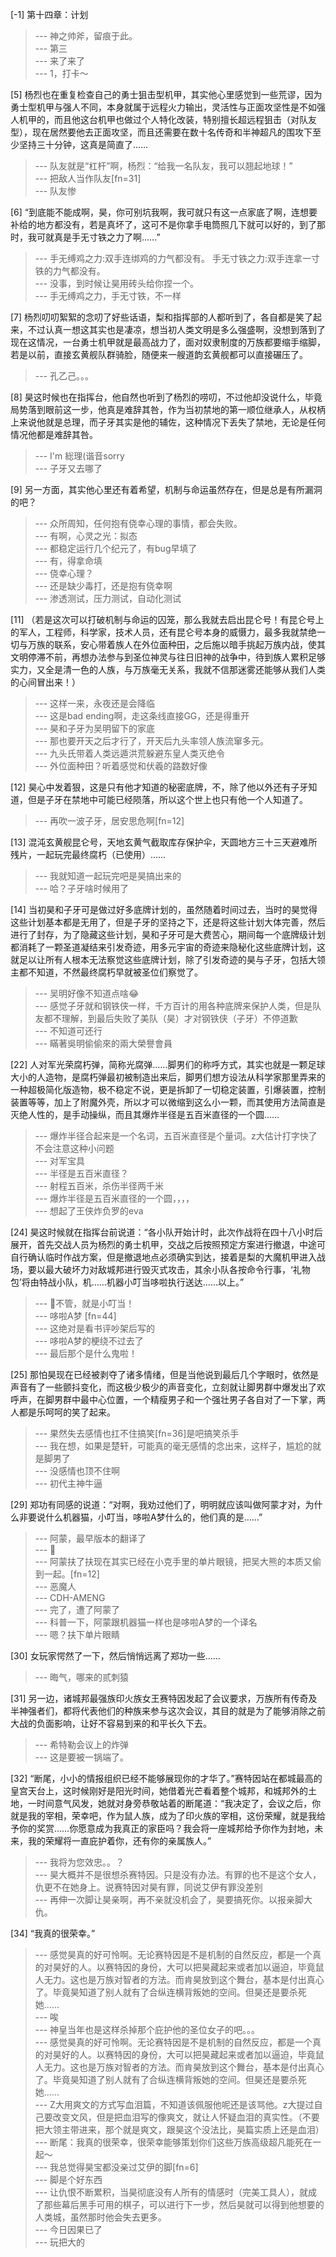 
[-1] 第十四章：计划
>--- 神之帅斧，留痕于此。<br>
>--- 第三<br>
>--- 来了来了<br>
>--- 1，打卡～<br>

[5] 杨烈也在重复检查自己的勇士狙击型机甲，其实他心里感觉到一些荒谬，因为勇士型机甲与强人不同，本身就属于远程火力输出，灵活性与正面攻坚性是不如强人机甲的，而且他这台机甲也做过个人特化改装，特别擅长超远程狙击（对队友型），现在居然要他去正面攻坚，而且还需要在数十名传奇和半神超凡的围攻下至少坚持三十分钟，这真是简直了……
>--- 队友就是“杠杆”啊，杨烈：“给我一名队友，我可以翘起地球！”<br>
>--- 把敌人当作队友[fn=31]<br>
>--- 队友惨<br>

[6] “到底能不能成啊，昊，你可别坑我啊，我可就只有这一点家底了啊，连想要补给的地方都没有，若是真坏了，这可不是你拿手电筒照几下就可以好的，到了那时，我可就真是手无寸铁之力了啊……”
>--- 手无缚鸡之力:双手连绑鸡的力气都没有。
手无寸铁之力:双手连拿一寸铁的力气都没有。<br>
>--- 没事，到时候让昊用砖头给你捏一个。<br>
>--- 手无缚鸡之力，手无寸铁，不一样<br>

[7] 杨烈叨叨絮絮的念叨了好些话语，梨和指挥部的人都听到了，各自都是笑了起来，不过认真一想这其实也是凄凉，想当初人类文明是多么强盛啊，没想到落到了现在这情况，一台勇士机甲就是最高战力了，面对奴隶制度的万族都要缩手缩脚，若是以前，直接玄黄舰队群骑脸，随便来一艘道韵玄黄舰都可以直接碾压了。
>--- 孔乙己。。。<br>

[8] 昊这时候也在指挥台，他自然也听到了杨烈的唠叨，不过他却没说什么，毕竟局势落到眼前这一步，他真是难辞其咎，作为当初禁地的第一顺位继承人，从权柄上来说他就是总理，而子牙其实是他的辅佐，这种情况下丢失了禁地，无论是任何情况他都是难辞其咎。
>--- I'm 総理(谐音sorry<br>
>--- 子牙又去哪了<br>

[9] 另一方面，其实他心里还有着希望，机制与命运虽然存在，但是总是有所漏洞的吧？
>--- 众所周知，任何抱有侥幸心理的事情，都会失败。<br>
>--- 有啊，心灵之光：拟态<br>
>--- 都稳定运行几个纪元了，有bug早填了<br>
>--- 有，得拿命填<br>
>--- 侥幸心理？<br>
>--- 还是缺少毒打，还是抱有侥幸啊<br>
>--- 渗透测试，压力测试，自动化测试<br>

[11] （若是这次可以打破机制与命运的囚笼，那么我就去启出昆仑号！有昆仑号上的军人，工程师，科学家，技术人员，还有昆仑号本身的威慑力，最多我就禁绝一切与万族的联系，安心带着族人在外位面种田，之后施以暗手挑起万族内战，使其文明停滞不前，再想办法参与到圣位神灵与往日旧神的战争中，待到族人累积足够实力，又全是清一色的人族，与万族毫无关系，我就不信那迷雾还能够从我们人类的心间冒出来！）
>--- 这样一来，永夜还是会降临<br>
>--- 这是bad ending啊，走这条线直接GG，还是得重开<br>
>--- 昊和子牙为吴明留下的家底<br>
>--- 那也要开天之后才行了，开天后九头率领人族流窜多元。<br>
>--- 九头氏带着人类远遁洪荒躲避东皇人类灭绝令<br>
>--- 外位面种田？听着感觉和伏羲的路数好像<br>

[12] 昊心中发着狠，这是只有他才知道的秘密底牌，不，除了他以外还有子牙知道，但是子牙在禁地中可能已经陨落，所以这个世上也只有他一个人知道了。
>--- 再吹一波子牙，居安思危啊[fn=12]<br>

[13] 混沌玄黄舰昆仑号，天地玄黄气截取库存保护伞，天圆地方三十三天避难所残片，一起玩完最终腐朽（已使用）……
>--- 我就知道一起玩完吧是昊搞出来的<br>
>--- 哈？子牙啥时候用了<br>

[14] 当初昊和子牙可是做过好多底牌计划的，虽然随着时间过去，当时的昊觉得这些计划基本都是无用了，但是子牙的坚持之下，还是将这些计划大体完善，然后进行了封存，为了隐藏这些计划，昊和子牙可是大费苦心，期间每一个底牌级计划都消耗了一颗圣道凝结来引发奇迹，用多元宇宙的奇迹来隐秘化这些底牌计划，这就足以让所有人根本无法察觉这些底牌计划，除了引发奇迹的昊与子牙，包括大领主都不知道，不然最终腐朽早就被圣位们察觉了。
>--- 吴明好像不知道点啥😂<br>
>--- 感觉子牙就和钢铁侠一样，千方百计的用各种底牌来保护人类，但是队友都不理解，到最后失败了美队（昊）才对钢铁侠（子牙）不停道歉<br>
>--- 不知道可还行<br>
>--- 瞞著吳明偷偷來的兩大榮譽會員<br>

[22] 人对军光荣腐朽弹，简称光腐弹……脚男们的称呼方式，其实也就是一颗足球大小的人造物，是腐朽弹最初被制造出来后，脚男们想方设法从科学家那里弄来的一种超极简化版造物，极不稳定不说，更是拆卸了一切稳定装置，引爆装置，控制装置等等，加上了附魔外壳，所以才可以微缩到这么小一颗，而其使用方法简直是灭绝人性的，是手动操纵，而且其爆炸半径是五百米直径的一个圆……
>--- 爆炸半径合起来是一个名词，五百米直径是个量词。z大估计打字快了不会注意这种小问题<br>
>--- 对军宝具<br>
>--- 半径是五百米直径？<br>
>--- 射程五百米，杀伤半径两千米<br>
>--- 爆炸半径是五百米直径的一个圆，，，，<br>
>--- 想起了王侠炸负罗的eva<br>

[24] 昊这时候就在指挥台前说道：“各小队开始计时，此次作战将在四十八小时后展开，首先交战人员为杨烈的勇士机甲，交战之后按照预定方案进行撤退，中途可自行确认临时作战方案，但是撤退地点必须确实到达，接着是梨的大魔机甲进入战场，要以最大破坏力对敌城邦进行毁灭式攻击，其余小队各按命令行事，‘礼物包’将由特战小队，机……机器小叮当哆啦执行送达……以上。”
>--- 👴不管，就是小叮当！<br>
>--- 哆啦A梦 [fn=44]<br>
>--- 这绝对是看书评吵架后写的<br>
>--- 哆啦A梦的梗绕不过去了<br>
>--- 最后那个是什么鬼啦！<br>

[25] 那怕昊现在已经被剥夺了诸多情绪，但是当他说到最后几个字眼时，依然是声音有了一些颤抖变化，而这极少极少的声音变化，立刻就让脚男群中爆发出了欢呼声，在脚男群中最中心位置，一个精瘦男子和一个强壮男子各自对了一下掌，两人都是乐呵呵的笑了起来。
>--- 果然失去感情也扛不住搞笑[fn=36]是吧搞笑杀手<br>
>--- 我在想，如果是楚轩，可能真的毫无感情的念出来，这样子，尴尬的就是脚男了<br>
>--- 没感情也顶不住啊<br>
>--- 初代主神牛逼<br>

[29] 郑功有同感的说道：“对啊，我劝过他们了，明明就应该叫做阿蒙才对，为什么非要说什么机器猫，小叮当，哆啦A梦什么的，他们真的是……”
>--- 阿蒙，最早版本的翻译了<br>
>--- 🧐<br>
>--- 阿蒙扶了扶现在其实已经在小克手里的单片眼镜，把吴大熊的本质又偷到一起。[fn=12]<br>
>--- 恶魔人<br>
>--- CDH-AMENG<br>
>--- 完了，遭了阿蒙了<br>
>--- 科普一下，阿蒙跟机器猫一样也是哆啦A梦的一个译名<br>
>--- 嗯？扶下单片眼睛<br>

[30] 女玩家愕然了一下，然后悄悄远离了郑功一些……
>--- 晦气，哪来的贰刺猿<br>

[31] 另一边，诸城邦最强族印火族女王赛特因发起了会议要求，万族所有传奇及半神强者们，都将代表他们的种族来参与这次会议，其目的就是为了能够消除之前大战的负面影响，让好不容易到来的和平长久下去。
>--- 希特勒会议上的炸弹<br>
>--- 这是要被一锅端了。<br>

[32] “断尾，小小的情报组织已经不能够展现你的才华了。”赛特因站在都城最高的皇宫天台上，这时候刚好是阳光时间，她借着光芒看着整个城邦，和城邦外的土地，一时间意气风发，她就对身旁恭敬站着的断尾道：“我决定了，会议之后，你就是我的宰相，荣幸吧，作为鼠人族，成为了印火族的宰相，这份荣耀，就是我给予你的奖赏……你愿意成为我真正的家臣吗？我会将一座城邦给予你作为封地，未来，我的荣耀将一直庇护着你，还有你的亲属族人。”
>--- 我将为您效忠。。？<br>
>--- 昊大概并不是很想杀赛特因。只是没有办法。有罪的也不是这个女人，仇更不在她身上。说赛特因对昊有罪，同说艾伊有罪没差别<br>
>--- 再伸一次脚让昊亲啊，再不亲就没机会了，昊要搞死你。以报亲脚大仇。<br>

[34] “我真的很荣幸。”
>--- 感觉昊真的好可怜啊。无论赛特因是不是机制的自然反应，都是一个真的对昊好的人。以赛特因的身份，大可以把昊藏起来或者加以逼迫，毕竟鼠人无力。这也是万族对智者的方法。而肯昊放到这个舞台，基本是付出真心了。毕竟昊知道了别人就有了合纵连横背叛她的空间。但昊还是要杀死她……<br>
>--- 唉<br>
>--- 神皇当年也是这样杀掉那个庇护他的圣位女子的吧。。。<br>
>--- 感觉昊真的好可怜啊。无论赛特因是不是机制的自然反应，都是一个真的对昊好的人。以赛特因的身份，大可以把昊藏起来或者加以逼迫，毕竟鼠人无力。这也是万族对智者的方法。而肯昊放到这个舞台，基本是付出真心了。毕竟昊知道了别人就有了合纵连横背叛她的空间。但昊还是要杀死她……<br>
>--- Z大用爽文的方式写血泪篇，不知道该佩服他呢还是该骂他。z大提过自己要改变文风，但是把血泪写的像爽文，就让人怀疑血泪的真实性。（不要把大领主带进来，那个就是爽文，跟昊这个没法比，昊篇实质上还是血泪）<br>
>--- 断尾：我真的很荣幸，很荣幸能够策划你们这些万族高级超凡能死在一起～<br>
>--- 我总觉得昊宝都没亲过艾伊的脚[fn=6]<br>
>--- 脚是个好东西<br>
>--- 让仇恨不断累积，当昊彻底没有人所有的情感时（完美工具人），就成了那些幕后黑手可用的棋子，可以进行下一步，然后昊就可以得到他想要的人类城，虽然那时他会失去更多。<br>
>--- 今日因果已了<br>
>--- 玩把大的<br>
